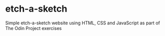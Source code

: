 # etch-a-sketch
Simple etch-a-sketch website using HTML, CSS and JavaScript as part of The Odin Project exercises
